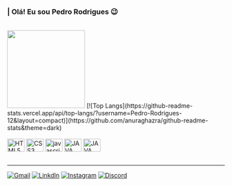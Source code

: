 ### | Olá! Eu sou Pedro Rodrigues 😉
<br/>


<img height="180em" src="https://github-readme-stats.vercel.app/api?username=anuraghazra&show_icons=true&theme=radical"/>
[![Top Langs](https://github-readme-stats.vercel.app/api/top-langs/?username=Pedro-Rodrigues-12&layout=compact)](https://github.com/anuraghazra/github-readme-stats&theme=dark)


<div style="display: inline_block"><br/>
    <img align="center"  alt="HTML5" src="https://cdn.jsdelivr.net/gh/devicons/devicon/icons/html5/html5-original.svg" height="30" width="40"/>
    <img align="center"  alt="CSS3" src="https://cdn.jsdelivr.net/gh/devicons/devicon/icons/css3/css3-original.svg" height="30" width="40" />
    <img align="center"  alt="javascript" src="https://cdn.jsdelivr.net/gh/devicons/devicon/icons/javascript/javascript-original.svg"  height="30" width="40"/>
    <img align="center"  alt="JAVA" src="https://cdn.jsdelivr.net/gh/devicons/devicon/icons/java/java-original.svg"  height="30" width="40"/>
    <img align="center"  alt="JAVA" src="https://cdn.jsdelivr.net/gh/devicons/devicon/icons/mysql/mysql-plain-wordmark.svg"  height="30" width="40"/>
    
</div><br/>

<hr/>

[![Gmail](https://img.shields.io/badge/Gmail-D14836?style=for-the-badge&logo=gmail&logoColor=white)](mailto:pedrorsricardo12@gmail.com)
[![LinkdIn](https://img.shields.io/badge/LinkedIn-0077B5?style=for-the-badge&logo=linkedin&logoColor=white)](https://www.linkedin.com/in/pedro-rodrigues-50986a262/)
[![Instagram](https://img.shields.io/badge/Instagram-E4405F?style=for-the-badge&logo=instagram&logoColor=white)](https://www.instagram.com/euopedu/)
[![Discord](https://img.shields.io/badge/Discord-7289DA?style=for-the-badge&logo=discord&logoColor=white)]()


